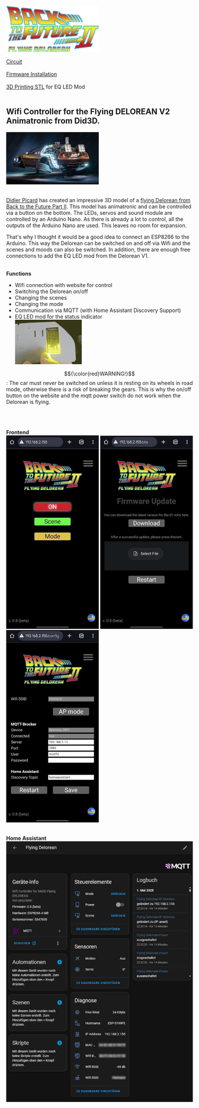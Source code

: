 <img src="/EspFlyingDelorean/Data/BTTF2.webp" width="250" alt="# ESP Flying Delorean">

[Circuit](/circuit)<br><br>
[Firmware Installation](/installation)<br><br>
[3D Printing STL](/stl) for EQ LED Mod<br><br>

## Wifi Controller for the Flying DELOREAN V2 Animatronic from Did3D.
<img src="/images/flying_delorean.jpg" width="250">

<br>[Didier Picard](https://www.did3d.fr) has created an impressive 3D model of a [flying Delorean from Back to the Future Part II](https://www.cgtrader.com/3d-print-models/miniatures/vehicles/flying-delorean-v2-hq-1-8-scale-530mm-3d-print-model).
This model has animatronic and can be controlled via a button on the bottom. The LEDs, servos and sound module are controlled by an Arduino Nano. As there is already a lot to control, all the outputs of the Arduino Nano are used. This leaves no room for expansion.

That's why I thought it would be a good idea to connect an ESP8266 to the Arduino. This way the Delorean can be switched on and off via Wifi and the scenes and moods can also be switched. In addition, there are enough free connections to add the EQ LED mod from the Delorean V1.<br><br>

**Functions**
- Wifi connection with website for control 
- Switching the Delorean on/off
- Changing the scenes
- Changing the mode
- Communication via MQTT (with Home Assistant Discovery Support)
- EQ LED mod for the status indicator<br><img src="/images/Animation.gif" width="180">

$${\color{red}WARNING!}$$: The car must never be switched on unless it is resting on its wheels in road mode,
otherwise there is a risk of breaking the gears.
This is why the on/off button on the website and the mqtt power switch do not work when the Delorean is flying.
<br><br>

<br><br>**Frontend**
<br><img src="/images/Screenshot_20250416_210002_Chrome_.jpg" width="250">
<img src="/images/Screenshot_20250416_210016_Chrome_.jpg" width="250">
<img src="/images/Screenshot_20250416_210028_Chrome_.jpg" width="250">
<br><br>

**Home Assistant**
<br><img src="/images/Screenshot_20250427_221001_Home Assistant_.jpg" width="750">
<br><br>
